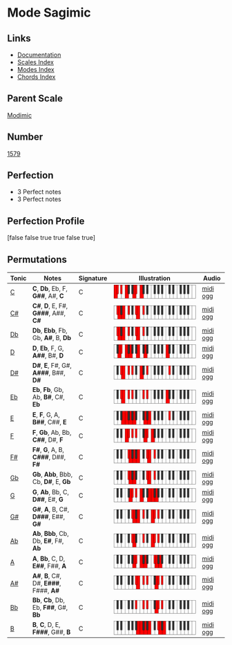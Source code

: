 # Mode Sagimic

## Links

- [Documentation](index.md)
- [Scales Index](Scales.md)
- [Modes Index](Modes.md)
- [Chords Index](Chords.md)

## Parent Scale

[Modimic](ScaleModimic.md)

## Number

[1579](https://ianring.com/musictheory/scales/1579)

## Perfection

- 3 Perfect notes
- 3 Perfect notes

## Perfection Profile

[false false true true false true]

## Permutations

| Tonic | Notes | Signature | Illustration | Audio |
|-------|-------|-----------|--------------|-------|
| [C](ModeCNaturalSagimic.md) | **C**, **Db**, Eb, F, **G##**, A#, **C** | C | ![CNaturalSagimic](ModeCNaturalSagimic.png) | [midi](ModeCNaturalSagimic.mid) [ogg](ModeCNaturalSagimic.ogg) |
| [C#](ModeCSharpSagimic.md) | **C#**, **D**, E, F#, **G###**, A##, **C#** | C | ![CSharpSagimic](ModeCSharpSagimic.png) | [midi](ModeCSharpSagimic.mid) [ogg](ModeCSharpSagimic.ogg) |
| [Db](ModeDFlatSagimic.md) | **Db**, **Ebb**, Fb, Gb, **A#**, B, **Db** | C | ![DFlatSagimic](ModeDFlatSagimic.png) | [midi](ModeDFlatSagimic.mid) [ogg](ModeDFlatSagimic.ogg) |
| [D](ModeDNaturalSagimic.md) | **D**, **Eb**, F, G, **A##**, B#, **D** | C | ![DNaturalSagimic](ModeDNaturalSagimic.png) | [midi](ModeDNaturalSagimic.mid) [ogg](ModeDNaturalSagimic.ogg) |
| [D#](ModeDSharpSagimic.md) | **D#**, **E**, F#, G#, **A###**, B##, **D#** | C | ![DSharpSagimic](ModeDSharpSagimic.png) | [midi](ModeDSharpSagimic.mid) [ogg](ModeDSharpSagimic.ogg) |
| [Eb](ModeEFlatSagimic.md) | **Eb**, **Fb**, Gb, Ab, **B#**, C#, **Eb** | C | ![EFlatSagimic](ModeEFlatSagimic.png) | [midi](ModeEFlatSagimic.mid) [ogg](ModeEFlatSagimic.ogg) |
| [E](ModeENaturalSagimic.md) | **E**, **F**, G, A, **B##**, C##, **E** | C | ![ENaturalSagimic](ModeENaturalSagimic.png) | [midi](ModeENaturalSagimic.mid) [ogg](ModeENaturalSagimic.ogg) |
| [F](ModeFNaturalSagimic.md) | **F**, **Gb**, Ab, Bb, **C##**, D#, **F** | C | ![FNaturalSagimic](ModeFNaturalSagimic.png) | [midi](ModeFNaturalSagimic.mid) [ogg](ModeFNaturalSagimic.ogg) |
| [F#](ModeFSharpSagimic.md) | **F#**, **G**, A, B, **C###**, D##, **F#** | C | ![FSharpSagimic](ModeFSharpSagimic.png) | [midi](ModeFSharpSagimic.mid) [ogg](ModeFSharpSagimic.ogg) |
| [Gb](ModeGFlatSagimic.md) | **Gb**, **Abb**, Bbb, Cb, **D#**, E, **Gb** | C | ![GFlatSagimic](ModeGFlatSagimic.png) | [midi](ModeGFlatSagimic.mid) [ogg](ModeGFlatSagimic.ogg) |
| [G](ModeGNaturalSagimic.md) | **G**, **Ab**, Bb, C, **D##**, E#, **G** | C | ![GNaturalSagimic](ModeGNaturalSagimic.png) | [midi](ModeGNaturalSagimic.mid) [ogg](ModeGNaturalSagimic.ogg) |
| [G#](ModeGSharpSagimic.md) | **G#**, **A**, B, C#, **D###**, E##, **G#** | C | ![GSharpSagimic](ModeGSharpSagimic.png) | [midi](ModeGSharpSagimic.mid) [ogg](ModeGSharpSagimic.ogg) |
| [Ab](ModeAFlatSagimic.md) | **Ab**, **Bbb**, Cb, Db, **E#**, F#, **Ab** | C | ![AFlatSagimic](ModeAFlatSagimic.png) | [midi](ModeAFlatSagimic.mid) [ogg](ModeAFlatSagimic.ogg) |
| [A](ModeANaturalSagimic.md) | **A**, **Bb**, C, D, **E##**, F##, **A** | C | ![ANaturalSagimic](ModeANaturalSagimic.png) | [midi](ModeANaturalSagimic.mid) [ogg](ModeANaturalSagimic.ogg) |
| [A#](ModeASharpSagimic.md) | **A#**, **B**, C#, D#, **E###**, F###, **A#** | C | ![ASharpSagimic](ModeASharpSagimic.png) | [midi](ModeASharpSagimic.mid) [ogg](ModeASharpSagimic.ogg) |
| [Bb](ModeBFlatSagimic.md) | **Bb**, **Cb**, Db, Eb, **F##**, G#, **Bb** | C | ![BFlatSagimic](ModeBFlatSagimic.png) | [midi](ModeBFlatSagimic.mid) [ogg](ModeBFlatSagimic.ogg) |
| [B](ModeBNaturalSagimic.md) | **B**, **C**, D, E, **F###**, G##, **B** | C | ![BNaturalSagimic](ModeBNaturalSagimic.png) | [midi](ModeBNaturalSagimic.mid) [ogg](ModeBNaturalSagimic.ogg) |
